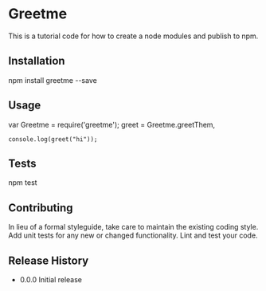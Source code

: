 # Greetme
This is a tutorial code for how to create a node modules and publish to npm. 

## Installation

  npm install greetme --save

## Usage

  var Greetme = require('greetme');
      greet = Greetme.greetThem,

    console.log(greet("hi"));
## Tests

  npm test

## Contributing

In lieu of a formal styleguide, take care to maintain the existing coding style.
Add unit tests for any new or changed functionality. Lint and test your code.

## Release History

* 0.0.0 Initial release

